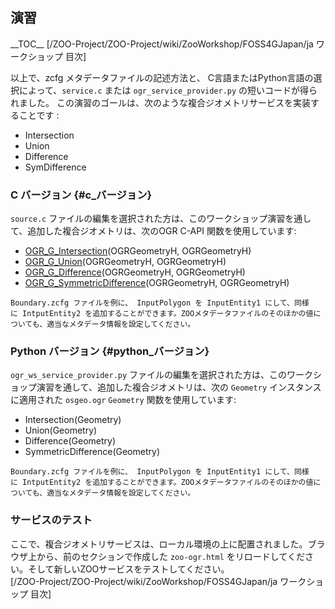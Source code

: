 ## 演習

\_\_TOC\_\_ \[/ZOO-Project/ZOO-Project/wiki/ZooWorkshop/FOSS4GJapan/ja
ワークショップ 目次\]

以上で、zcfg メタデータファイルの記述方法と、
C言語またはPython言語の選択によって、`service.c` または
`ogr_service_provider.py` の短いコードが得られました。
この演習のゴールは、次のような複合ジオメトリサービスを実装することです :

-   Intersection
-   Union
-   Difference
-   SymDifference

### C バージョン {#c_バージョン}

`source.c`
ファイルの編集を選択された方は、このワークショップ演習を通して、追加した複合ジオメトリは、次のOGR
C-API 関数を使用しています:

-   [OGR_G\_Intersection](http://www.gdal.org/ogr/ogr__api_8h.html#5a271b5c7b72994120e7a6bbc7e7e5cb)(OGRGeometryH,
    OGRGeometryH)
-   [OGR_G\_Union](http://www.gdal.org/ogr/ogr__api_8h.html#f58f2cfbdb2497659d2eabea73d3b8a0)(OGRGeometryH,
    OGRGeometryH)
-   [OGR_G\_Difference](http://www.gdal.org/ogr/ogr__api_8h.html#497977bec6ecd9dade7a9694f776be64)(OGRGeometryH,
    OGRGeometryH)
-   [OGR_G\_SymmetricDifference](http://www.gdal.org/ogr/ogr__api_8h.html#d6dacf495617a230c6f19950bc415f17)(OGRGeometryH,
    OGRGeometryH)

`Boundary.zcfg ファイルを例に、 InputPolygon を InputEntity1 にして、同様に IntputEntity2 を追加することができます。ZOOメタデータファイルのそのほかの値についても、適当なメタデータ情報を設定してください。`

### Python バージョン {#python_バージョン}

`ogr_ws_service_provider.py`
ファイルの編集を選択された方は、このワークショップ演習を通して、追加した複合ジオメトリは、次の
`Geometry` インスタンスに適用された `osgeo.ogr` `Geometry`
関数を使用しています:

-   Intersection(Geometry)
-   Union(Geometry)
-   Difference(Geometry)
-   SymmetricDifference(Geometry)

`Boundary.zcfg ファイルを例に、 InputPolygon を InputEntity1 にして、同様に IntputEntity2 を追加することができます。ZOOメタデータファイルのそのほかの値についても、適当なメタデータ情報を設定してください。`

### サービスのテスト

ここで、複合ジオメトリサービスは、ローカル環境の上に配置されました。ブラウザ上から、前のセクションで作成した
`zoo-ogr.html`
をリロードしてください。そして新しいZOOサービスをテストしてください。\
\[/ZOO-Project/ZOO-Project/wiki/ZooWorkshop/FOSS4GJapan/ja
ワークショップ 目次\]
